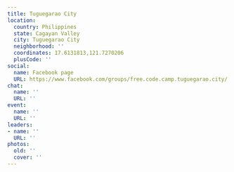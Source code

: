 ```yaml
---
title: Tuguegarao City
location:
  country: Philippines
  state: Cagayan Valley
  city: Tuguegarao City
  neighborhood: ''
  coordinates: 17.6131813,121.7270206
  plusCode: ''
social:
  name: Facebook page
  URL: https://www.facebook.com/groups/free.code.camp.tuguegarao.city/
chat:
  name: ''
  URL: ''
event:
  name: ''
  URL: ''
leaders:
- name: ''
  URL: ''
photos:
  old: ''
  cover: ''
---
```

